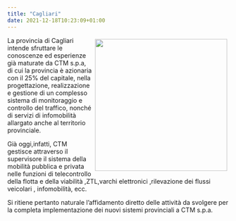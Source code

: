 ```yaml
---
title: "Cagliari"
date: 2021-12-18T10:23:09+01:00
---
```

<img src="/img/stemma_provincia_cagliari.jpg" style="margin: 5px; float: right; width:300px;  border:0" >
La provincia di Cagliari intende sfruttare le conoscenze ed esperienze già maturate da CTM s.p.a, di cui la provincia è azionaria con il 25% del capitale, nella progettazione, realizzazione e gestione di un complesso sistema di monitoraggio e controllo del traffico, nonché di servizi di infomobilità allargato anche al territorio provinciale.

Già oggi,infatti, CTM gestisce attraverso il supervisore il sistema della mobilità pubblica e privata nelle funzioni di telecontrollo della flotta e della viabilità ,ZTL,varchi elettronici ,rilevazione dei flussi veicolari , infomobilità, ecc.

Si ritiene pertanto naturale l’affidamento diretto delle attività da svolgere per la completa implementazione dei nuovi sistemi provinciali a CTM s.p.a.
